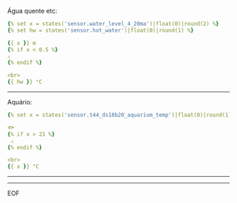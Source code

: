 Água quente etc:

```yaml
{% set x = states('sensor.water_level_4_20ma')|float(0)|round(2) %}
{% set hw = states('sensor.hot_water')|float(0)|round(1) %}

{{ x }} m 
{% if x < 0.5 %}
⚠️
{% endif %}

<br>
{{ hw }} °C     
```
---

Aquário:

```yaml
{% set x = states('sensor.t44_ds18b20_aquarium_temp')|float(0)|round(1) %}

🐟 
{% if x > 21 %}
 ⚠️
{% endif %}

<br>
{{ x }} °C     
```

---

____
EOF


